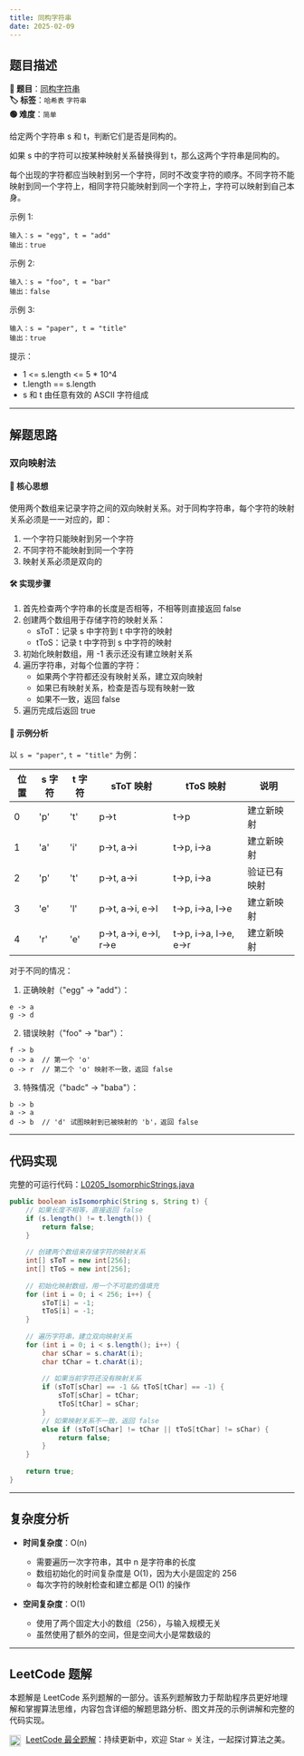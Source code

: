 ```yaml
---
title: 同构字符串
date: 2025-02-09
---
```


## 题目描述

**🔗 题目**：[同构字符串](https://leetcode.cn/problems/isomorphic-strings/)  
**🏷️ 标签**：`哈希表` `字符串`  
**🟢 难度**：`简单`  

给定两个字符串 s 和 t，判断它们是否是同构的。

如果 s 中的字符可以按某种映射关系替换得到 t，那么这两个字符串是同构的。

每个出现的字符都应当映射到另一个字符，同时不改变字符的顺序。不同字符不能映射到同一个字符上，相同字符只能映射到同一个字符上，字符可以映射到自己本身。

示例 1:
```
输入：s = "egg", t = "add"
输出：true
```

示例 2:
```
输入：s = "foo", t = "bar"
输出：false
```

示例 3:
```
输入：s = "paper", t = "title"
输出：true
```

提示：
- 1 <= s.length <= 5 * 10^4
- t.length == s.length
- s 和 t 由任意有效的 ASCII 字符组成

---

## 解题思路
### 双向映射法

#### 📝 核心思想
使用两个数组来记录字符之间的双向映射关系。对于同构字符串，每个字符的映射关系必须是一一对应的，即：
1. 一个字符只能映射到另一个字符
2. 不同字符不能映射到同一个字符
3. 映射关系必须是双向的

#### 🛠️ 实现步骤
1. 首先检查两个字符串的长度是否相等，不相等则直接返回 false
2. 创建两个数组用于存储字符的映射关系：
   - sToT：记录 s 中字符到 t 中字符的映射
   - tToS：记录 t 中字符到 s 中字符的映射
3. 初始化映射数组，用 -1 表示还没有建立映射关系
4. 遍历字符串，对每个位置的字符：
   - 如果两个字符都还没有映射关系，建立双向映射
   - 如果已有映射关系，检查是否与现有映射一致
   - 如果不一致，返回 false
5. 遍历完成后返回 true

#### 🧩 示例分析
以 `s = "paper"`, `t = "title"` 为例：

| 位置 | s 字符 | t 字符 | sToT 映射 | tToS 映射 | 说明 |
|-----|--------|--------|-----------|-----------|------|
| 0 | 'p' | 't' | p->t | t->p | 建立新映射 |
| 1 | 'a' | 'i' | p->t, a->i | t->p, i->a | 建立新映射 |
| 2 | 'p' | 't' | p->t, a->i | t->p, i->a | 验证已有映射 |
| 3 | 'e' | 'l' | p->t, a->i, e->l | t->p, i->a, l->e | 建立新映射 |
| 4 | 'r' | 'e' | p->t, a->i, e->l, r->e | t->p, i->a, l->e, e->r | 建立新映射 |

对于不同的情况：

1. 正确映射（"egg" -> "add"）：
```
e -> a
g -> d
```

2. 错误映射（"foo" -> "bar"）：
```
f -> b
o -> a  // 第一个 'o'
o -> r  // 第二个 'o' 映射不一致，返回 false
```

3. 特殊情况（"badc" -> "baba"）：
```
b -> b
a -> a
d -> b  // 'd' 试图映射到已被映射的 'b'，返回 false
```

---

## 代码实现

完整的可运行代码：[L0205_IsomorphicStrings.java](../src/main/java/L0205_IsomorphicStrings.java)

```java
public boolean isIsomorphic(String s, String t) {
    // 如果长度不相等，直接返回 false
    if (s.length() != t.length()) {
        return false;
    }
    
    // 创建两个数组来存储字符的映射关系
    int[] sToT = new int[256];
    int[] tToS = new int[256];
    
    // 初始化映射数组，用一个不可能的值填充
    for (int i = 0; i < 256; i++) {
        sToT[i] = -1;
        tToS[i] = -1;
    }
    
    // 遍历字符串，建立双向映射关系
    for (int i = 0; i < s.length(); i++) {
        char sChar = s.charAt(i);
        char tChar = t.charAt(i);
        
        // 如果当前字符还没有映射关系
        if (sToT[sChar] == -1 && tToS[tChar] == -1) {
            sToT[sChar] = tChar;
            tToS[tChar] = sChar;
        }
        // 如果映射关系不一致，返回 false
        else if (sToT[sChar] != tChar || tToS[tChar] != sChar) {
            return false;
        }
    }
    
    return true;
}
```

---

## 复杂度分析

- **时间复杂度**：O(n)
  - 需要遍历一次字符串，其中 n 是字符串的长度
  - 数组初始化的时间复杂度是 O(1)，因为大小是固定的 256
  - 每次字符的映射检查和建立都是 O(1) 的操作

- **空间复杂度**：O(1)
  - 使用了两个固定大小的数组（256），与输入规模无关
  - 虽然使用了额外的空间，但是空间大小是常数级的

---

## LeetCode 题解

本题解是 LeetCode 系列题解的一部分。该系列题解致力于帮助程序员更好地理解和掌握算法思维，内容包含详细的解题思路分析、图文并茂的示例讲解和完整的代码实现。

<img src="https://github.githubassets.com/images/modules/logos_page/GitHub-Mark.png" alt="GitHub" width="20" style="vertical-align: middle; margin-right: 5px"> [LeetCode 最全题解](https://github.com/LjyYano/LeetCode)：持续更新中，欢迎 Star ⭐️ 关注，一起探讨算法之美。 